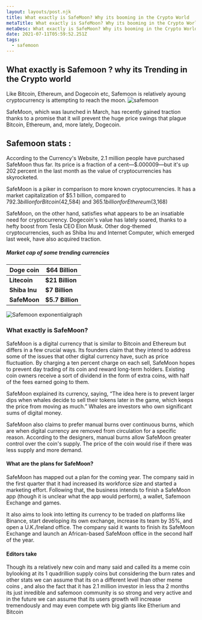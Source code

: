 ```yaml
---
layout: layouts/post.njk
title: What exactly is SafeMoon? Why its booming in the Crypto World
metaTitle: What exactly is SafeMoon? Why its booming in the Crypto World
metaDesc: What exactly is SafeMoon? Why its booming in the Crypto World
date: 2021-07-11T05:59:52.251Z
tags:
  - safemoon
---
```

<!--StartFragment-->

## What exactly is Safemoon ? why its Trending in the Crypto world

Like Bitcoin, Ethereum, and Dogecoin etc, Safemoon is relatively ayoung cryptocurrency is attempting to reach the moon. ![safemoon](https://www.icohotlist.com/wp-content/uploads/2021/04/logo.jpg)

SafeMoon, which was launched in March, has recently gained traction thanks to a promise that it will prevent the huge price swings that plague Bitcoin, Ethereum, and, more lately, Dogecoin.

## [](https://5amblogger.com/article/what%20is%20safemoon/#heading-safemoon-stats-:)Safemoon stats :

According to the Currency's Website, 2.1 million people have purchased SafeMoon thus far. Its price is a fraction of a cent—$.000009—but it's up 202 percent in the last month as the value of cryptocurrencies has skyrocketed.

SafeMoon is a piker in comparison to more known cryptocurrencies. It has a market capitalization of $5.1 billion, compared to $792.3 billion for Bitcoin ($42,584) and $365.1 billion for Ethereum ($3,168)

SafeMoon, on the other hand, satisfies what appears to be an insatiable need for cryptocurrency. Dogecoin's value has lately soared, thanks to a hefty boost from Tesla CEO Elon Musk. Other dog-themed cryptocurrencies, such as Shiba Inu and Internet Computer, which emerged last week, have also acquired traction.

##### Market cap of some trending currencies

| Doge coin     | $64 Billion      |
| ------------- | ---------------- |
| **Litecoin**  | **$21 Billion**  |
| **Shiba Inu** | **$7 Billion**   |
| **SafeMoon**  | **$5.7 Billion** |

![Safemoon exponentialgraph](https://i.redd.it/044vqts2gkn61.jpg)

### [](https://5amblogger.com/article/what%20is%20safemoon/#heading-what-exactly-is-safemoon)What exactly is SafeMoon?

SafeMoon is a digital currency that is similar to Bitcoin and Ethereum but differs in a few crucial ways. Its founders claim that they intend to address some of the issues that other digital currency have, such as price fluctuation. By charging a ten percent charge on each sell, SafeMoon hopes to prevent day trading of its coin and reward long-term holders. Existing coin owners receive a sort of dividend in the form of extra coins, with half of the fees earned going to them.

SafeMoon explained its currency, saying, “The idea here is to prevent larger dips when whales decide to sell their tokens later in the game, which keeps the price from moving as much.” Whales are investors who own significant sums of digital money.

SafeMoon also claims to prefer manual burns over continuous burns, which are when digital currency are removed from circulation for a specific reason. According to the designers, manual burns allow SafeMoon greater control over the coin's supply. The price of the coin would rise if there was less supply and more demand.

#### What are the plans for SafeMoon?

SafeMoon has mapped out a plan for the coming year. The company said in the first quarter that it had increased its workforce size and started a marketing effort. Following that, the business intends to finish a SafeMoon app (though it is unclear what the app would perform), a wallet, Safemoon Exchange and games.

It also aims to look into letting its currency to be traded on platforms like Binance, start developing its own exchange, increase its team by 35%, and open a U.K./Ireland office. The company said it wants to finish its SafeMoon Exchange and launch an African-based SafeMoon office in the second half of the year.

#### Editors take

Though its a relatively new coin and many said and called its a meme coin bylooking at its 1 quadrillion supply coins but considering the burn rates and other stats we can assume that its on a different level than other meme coins , and also the fact that it has 2.1 million investor in less tha 2 months its just inredible and safemoon community is so strong and very active and in the future we can assume that its users growth will increase tremendously and may even compete wth big giants like Etherium and Bitcoin

<!--EndFragment-->